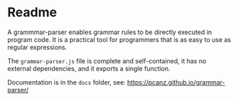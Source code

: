#   Readme

A grammmar-parser enables grammar rules to be directly executed in program code. It is a practical tool for programmers that is as easy to use as regular expressions.

The `grammar-parser.js` file is complete and self-contained, it has no external dependencies, and it exports a single function. 

Documentation is in the `docs` folder, see: https://pcanz.github.io/grammar-parser/
